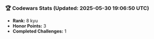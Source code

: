### 🏆 Codewars Stats (Updated: 2025-05-30 19:06:50 UTC)

- **Rank:** 8 kyu
- **Honor Points:** 3
- **Completed Challenges:** 1

